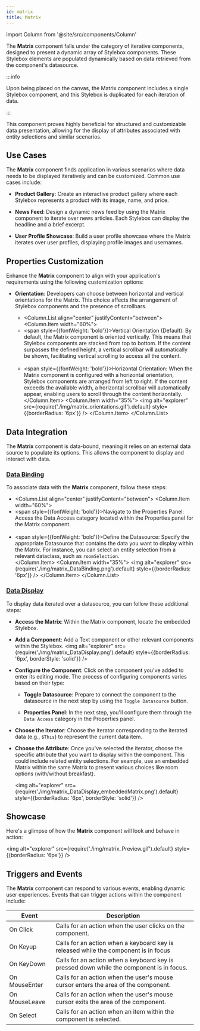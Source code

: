 ```yaml
---
id: matrix
title: Matrix
---
```

import Column from '@site/src/components/Column'


The **Matrix** component falls under the category of iterative components, designed to present a dynamic array of Stylebox components. These Stylebox elements are populated dynamically based on data retrieved from the component's datasource.

:::info 

Upon being placed on the canvas, the Matrix component includes a single Stylebox component, and this Stylebox is duplicated for each iteration of data.

:::

This component proves highly beneficial for structured and customizable data presentation, allowing for the display of attributes associated with entity selections and similar scenarios.



## Use Cases

The **Matrix** component finds application in various scenarios where data needs to be displayed iteratively and can be customized. Common use cases include:

- **Product Gallery**: Create an interactive product gallery where each Stylebox represents a product with its image, name, and price. 

- **News Feed**: Design a dynamic news feed by using the Matrix component to iterate over news articles. Each Stylebox can display the headline and a brief excerpt.

- **User Profile Showcase**: Build a user profile showcase where the Matrix iterates over user profiles, displaying profile images and usernames.


## Properties Customization

Enhance the **Matrix** component to align with your application's requirements using the following customization options:

- **Orientation**: Developers can choose between horizontal and vertical orientations for the Matrix. This choice affects the arrangement of Stylebox components and the presence of scrollbars.

    - <Column.List align="center" justifyContent="between">
        <Column.Item width="60%">
            <li><span style={{fontWeight: 'bold'}}>Vertical Orientation (Default)</span>: By default, the Matrix component is oriented vertically. This means that Stylebox components are stacked from top to bottom. If the content surpasses the defined height, a vertical scrollbar will automatically be shown, facilitating vertical scrolling to access all the content.</li> <br/>
            <li><span style={{fontWeight: 'bold'}}>Horizontal Orientation</span>: When the Matrix component is configured with a horizontal orientation, Stylebox components are arranged from left to right. If the content exceeds the available width, a horizontal scrollbar will automatically appear, enabling users to scroll through the content horizontally.</li>
        </Column.Item>
        <Column.Item width="35%">
            <img alt="explorer" src={require('./img/matrix_orientations.gif').default} style={{borderRadius: '6px'}} />
        </Column.Item>
    </Column.List>


## Data Integration

The **Matrix** component is data-bound, meaning it relies on an external data source to populate its options. This allows the component to display and interact with data.


### <u>Data Binding</u>

To associate data with the **Matrix** component, follow these steps:

- <Column.List align="center" justifyContent="between">
	<Column.Item width="60%">
        <li><span style={{fontWeight: 'bold'}}>Navigate to the Properties Panel</span>: Access the Data Access category located within the Properties panel for the Matrix component.</li>
        <br/>
        <li><span style={{fontWeight: 'bold'}}>Define the Datasource</span>: Specify the appropriate Datasource that contains the data you want to display within the Matrix. For instance, you can select an entity selection from a relevant dataclass, such as <code>roomSelection</code>.</li>
	</Column.Item>
	<Column.Item width="35%">
        <img alt="explorer" src={require('./img/matrix_DataBinding.png').default} style={{borderRadius: '6px'}} />
	</Column.Item>
</Column.List>

### <u>Data Display</u>

To display data iterated over a datasource, you can follow these additional steps:

- **Access the Matrix**: Within the Matrix component, locate the embedded Stylebox.
- **Add a Component**: Add a Text component or other relevant components within the Stylebox.
<img alt="explorer" src={require('./img/matrix_DataDisplay.png').default} style={{borderRadius: '6px', borderStyle: 'solid'}} />

- **Configure the Component**: Click on the component you've added to enter its editing mode. The process of configuring components varies based on their type:

    - **Toggle Datasource**: Prepare to connect the component to the datasource in the next step by using the `Toggle Datasource` button.

    - **Properties Panel**: In the next step, you'll configure them through the `Data Access` category in the Properties panel. 

- **Choose the Iterator**: Choose the iterator corresponding to the iterated data (e.g., <code>$This</code>) to represent the current data item.


- **Choose the Attribute**: Once you've selected the iterator, choose the specific attribute that you want to display within the component. This could include related entity selections. For example, use an embedded Matrix within the same Matrix to present various choices like room options (with/without breakfast).

    <img alt="explorer" src={require('./img/matrix_DataDisplay_embeddedMatrix.png').default} style={{borderRadius: '6px', borderStyle: 'solid'}} />


## Showcase

Here's a glimpse of how the **Matrix** component will look and behave in action:

<img alt="explorer" src={require('./img/matrix_Preview.gif').default} style={{borderRadius: '6px'}} />


## Triggers and Events

The **Matrix** component can respond to various events, enabling dynamic user experiences. Events that can trigger actions within the component include:

|Event|Description|
|---|---|
|On Click| Calls for an action when the user clicks on the component. |
|On Keyup| Calls for an action when a keyboard key is released while the component is in focus|
|On KeyDown| Calls for an action when a keyboard key is pressed down while the component is in focus. |
|On MouseEnter| Calls for an action when the user's mouse cursor enters the area of the component.|
|On MouseLeave| Calls for an action when the user's mouse cursor exits the area of the component.|
|On Select| Calls for an action when an item within the component is selected. |
